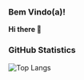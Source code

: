 ### Bem Vindo(a)! 
**Hi there 👋** <br>

### GitHub Statistics
![Top Langs](https://github-readme-stats-git-masterrstaa-rickstaa.vercel.app/api/top-langs/?username=alineccorrea&layout=compact&bg_color=000&border_color=30A3DC&title_color=E94D5F&text_color=FFF)

